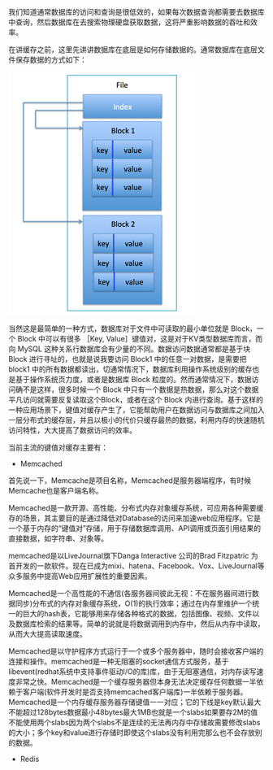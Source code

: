 我们知道通常数据库的访问和查询是很低效的，如果每次数据查询都需要去数据库中查询，然后数据库在去搜索物理硬盘获取数据，这将严重影响数据的吞吐和效率。

在讲缓存之前，这里先讲讲数据库在底层是如何存储数据的。通常数据库在底层文件保存数据的方式如下：

![](/assets/huancun_1.png)

当然这是最简单的一种方式，数据库对于文件中可读取的最小单位就是 Block，一个 Block 中可以有很多 ［Key, Value］键值对，这是对于KV类型数据库而言，而向 MySQL 这种关系行数据库会有少量的不同。数据访问数据通常都是基于块 Block 进行寻址的，也就是说我要访问 Block1 中的任意一对数据，是需要把 block1 中的所有数据都读出，切通常情况下，数据库利用操作系统级别的缓存也是基于操作系统页力度，或者是数据库 Block 粒度的。然而通常情况下，数据访问确不是这样，很多时候一个 Block 中只有一个数据是热数据，那么对这个数据平凡访问就需要反复读取这个Block，或者在这个 Block 内进行查询。基于这样的一种应用场景下，键值对缓存产生了，它能帮助用户在数据访问与数据库之间加入一层分布式的缓存层，并且以极小的代价只缓存最热的数据，利用内存的快速随机访问特性，大大提高了数据访问的效率。

当前主流的键值对缓存主要有：

* Memcached

首先说一下，Memcache是项目名称，Memcached是服务器端程序，有时候Memcache也是客户端名称。

Memcached是一款开源、高性能、分布式内存对象缓存系统，可应用各种需要缓存的场景，其主要目的是通过降低对Database的访问来加速web应用程序。它是一个基于内存的“键值对”存储，用于存储数据库调用、API调用或页面引用结果的直接数据，如字符串、对象等。

memcached是以LiveJournal旗下Danga Interactive 公司的Brad Fitzpatric 为首开发的一款软件。现在已成为mixi、hatena、Facebook、Vox、LiveJournal等众多服务中提高Web应用扩展性的重要因素。

Memcached是一个高性能的不通信\(各服务器间彼此无视：不在服务器间进行数据同步\)分布式的内存对象缓存系统，O\(1\)的执行效率；通过在内存里维护一个统一的巨大的hash表，它能够用来存储各种格式的数据，包括图像、视频、文件以及数据库检索的结果等。简单的说就是将数据调用到内存中，然后从内存中读取，从而大大提高读取速度。

Memcached是以守护程序方式运行于一个或多个服务器中，随时会接收客户端的连接和操作。memcached是一种无阻塞的socket通信方式服务，基于libevent\(redhat系统中支持事件驱动I/O的库\)库，由于无阻塞通信，对内存读写速度非常之快。Memcached是一个缓存服务器但本身无法决定缓存任何数据一半依赖于客户端\(软件开发时是否支持memcached客户端库\)一半依赖于服务器。Memcached是一个内存缓存服务器存储键值一一对应；它的下线是key默认最大不能超过128bytes数据最小48bytes最大1MB也就是一个slabs如果要存2M的值不能使用两个slabs因为两个slabs不是连续的无法再内存中存储故需要修改slabs的大小；多个key和value进行存储时即使这个slabs没有利用完那么也不会存放别的数据。



* Redis



